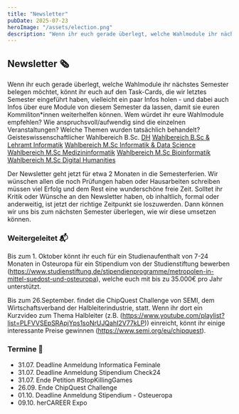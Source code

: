 ```yaml
---
title: "Newsletter"
pubDate: 2025-07-23
heroImage: "/assets/election.png"
description: "Wenn ihr euch gerade überlegt, welche Wahlmodule ihr nächstes Semester belegen möchtet, könnt ihr euch auf den Task-Cards, die wir letztes Semester eingeführt haben, vielleicht ein paar Infos holen..."
---
```


## Newsletter 🗞

Wenn ihr euch gerade überlegt, welche Wahlmodule ihr nächstes Semester belegen möchtet, könnt ihr euch auf den Task-Cards, die wir letztes Semester eingeführt haben, vielleicht ein paar Infos holen - und dabei auch Infos über eure Module von diesem Semester da lassen, damit sie euren Kommiliton*innen weiterhelfen können. 
Wem würdet ihr eure Wahlmodule empfehlen? Wie anspruchsvoll/aufwendig sind die einzelnen Veranstaltungen? Welche Themen wurden tatsächlich behandelt? 
Geisteswissenschaftlicher Wahlbereich B.Sc. [DH](https://uni-leipzig.taskcards.app/#/board/5951ae07-ba6f-4dba-9ccc-e50fc313143c?token=1399b2f0-30eb-4883-bf39-ce39edae27bb)
[Wahlbereich B.Sc & Lehramt Informatik](https://uni-leipzig.taskcards.app/#/board/31f85b02-ab4a-433f-af04-55dcfe853eff?token=56ccc0e6-19d8-469a-9857-ad132621b325)
[Wahlbereich M.Sc Informatik & Data Science](https://uni-leipzig.taskcards.app/#/board/cd6f2ff5-907e-48e2-90e4-d8c13dc7c0e4?token=3d0fcf47-1dbd-425a-b4bc-62870e87acc8)
[Wahlbereich M.Sc Medizininformatik](https://uni-leipzig.taskcards.app/#/board/1d5c588d-2b11-4303-b74c-c9b934249532?token=871011ce-9a55-49f5-a515-49d561e514b7)
[Wahlbereich M.Sc Bioinformatik](https://uni-leipzig.taskcards.app/#/board/dc5bd476-9f18-4208-bff6-330e106557fc?token=9d4ab1ec-15ee-4e0a-aee8-2ab8a506f53f)
[Wahlbereich M.Sc Digital Humanities](https://uni-leipzig.taskcards.app/#/board/e75fd8d6-24dd-4a7b-85d6-b6004b7609ba?token=5ccf56e3-e023-4bc3-81a6-3d9c6c697364)

Der Newsletter geht jetzt für etwa 2 Monaten in die Semesterferien. Wir wünschen allen die noch Prüfungen haben oder Hausarbeiten schreiben müssen viel Erfolg und dem Rest eine wunderschöne freie Zeit. 
Solltet ihr Kritik oder Wünsche an den Newsletter haben, ob inhaltlich, formal oder anderweitig, ist jetzt der richtige Zeitpunkt sie loszuwerden. Dann können wir uns bis zum nächsten Semester überlegen, wie wir diese umsetzen können. 

### Weitergeleitet 📬

Bis zum 1. Oktober könnt ihr euch für ein Studienaufenthalt von 7-24 Monaten in Osteuropa für ein Stipendium von der Studienstiftung bewerben (https://www.studienstiftung.de/stipendienprogramme/metropolen-in-mittel-suedost-und-osteuropa), welche euch mit bis zu 35.000€ pro Jahr unterstützt. 

Bis zum 26.September. findet die ChipQuest Challenge von SEMI, dem Wirtschaftsverband der Halbleiterindustrie, statt. Wenn ihr dort ein Kurzvideo zum Thema Halbleiter (z.B. (https://www.youtube.com/playlist?list=PLFVVSEpSRApjYps1soNrUJQahI2V77kLP)) einreicht, könnt ihr einige interessante Preise gewinnen (https://www.semi.org/eu/chipquest).

### Termine 📆

- 31.07. Deadline Anmeldung Informatica Feminale
- 31.07. Deadline Anmeldung Stipendium Check24
- 31.07. Ende Petition #StopKillingGames
- 26.09. Ende ChipQuest Challenge
- 01.10. Deadline Anmeldung Stipendium - Osteueropa
- 09.10. herCAREER Expo
